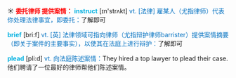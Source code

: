 ☀ <font color="red">**委托律师 提供案情：**</font>
<font color="sky blue">**instruct**</font> [ɪn'strʌkt] 
<font color="#0070c0">vt. [法律] 雇某人（尤指律师）代表你处理法律事宜，即委托：</font>了解即可

<font color="sky blue">**brief**</font> [bri:f] 
<font color="#0070c0">vt. [英] 法律领域可指向律师（尤指辩护律师barrister）提供案情摘要（即关于案件的主要事实），以使其在法庭上进行辩护：</font>了解即可
           
<font color="sky blue">**plead**</font> [pli:d]
<font color="#0070c0">vt. 向法庭陈述案情：</font>They hired a top lawyer to plead their case. 他们聘请了一位最好的律师帮他们陈述案情。
